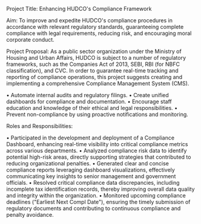 Project Title:
Enhancing HUDCO's Compliance Framework

Aim:
To improve and expedite HUDCO's compliance procedures in accordance with relevant regulatory standards, guaranteeing complete compliance with legal requirements, reducing risk, and encouraging moral corporate conduct.

Project Proposal:
As a public sector organization under the Ministry of Housing and Urban Affairs, HUDCO is subject to a number of regulatory frameworks, such as the Companies Act of 2013, SEBI, RBI (for NBFC classification), and CVC.  In order to guarantee real-time tracking and reporting of compliance operations, this project suggests creating and implementing a comprehensive Compliance Management System (CMS).

•	Automate internal audits and regulatory filings.
•	Create unified dashboards for compliance and documentation.
•	Encourage staff education and knowledge of their ethical and legal responsibilities.
•	Prevent non-compliance by using proactive notifications and monitoring.

Roles and Responsibilities:

•	Participated in the development and deployment of a Compliance Dashboard, enhancing real-time visibility into critical compliance metrics across various departments.
•	Analyzed compliance risk data to identify potential high-risk areas, directly supporting strategies that contributed to reducing organizational penalties.
•	Generated clear and concise compliance reports leveraging dashboard visualizations, effectively communicating key insights to senior management and government officials.
•	Resolved critical compliance data discrepancies, including incomplete tax identification records, thereby improving overall data quality and integrity within the organization.
•	Monitored upcoming compliance deadlines ("Earliest Next Compl Date"), ensuring the timely submission of regulatory documents and contributing to continuous compliance and penalty avoidance.

